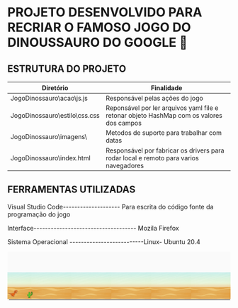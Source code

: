 
# PROJETO DESENVOLVIDO PARA RECRIAR O FAMOSO JOGO DO DINOUSSAURO DO GOOGLE 🦖


## ESTRUTURA DO PROJETO 

| Diretório                    	| Finalidade       	                                                                                        | 
|------------------------------	|---------------------------------------------------------------------------------------------------------- |
| JogoDinossauro\acao\js.js		| Responsável pelas ações do jogo                                       |
| JogoDinossauro\estilo\css.css 		| Reponsável por ler arquivos yaml file e retonar objeto HashMap com os valores dos campos                  |
| JogoDinossauro\imagens\		| Metodos de suporte para trabalhar com datas                                                              	|
| JogoDinossauro\index.html		| Responsável por fabricar os drivers para rodar local e remoto para varios navegadores                    	|


## FERRAMENTAS UTILIZADAS

Visual Studio Code-------------------- Para escrita do código fonte da programação do jogo

Interface------------------------------------ Mozila Firefox

Sistema Operacional --------------------------Linux- Ubuntu 20.4


 ![Jogo](imagens/printTelaJogo.png)
	

